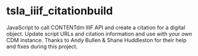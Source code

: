 # tsla_iiif_citationbuild
JavaScript to call CONTENTdm IIIF API and create a citation for a digital object. Update script URLs and citation information and use with your own CDM instance. 
Thanks to Andy Bullen & Shane Huddleston for their help and fixes during this project.
